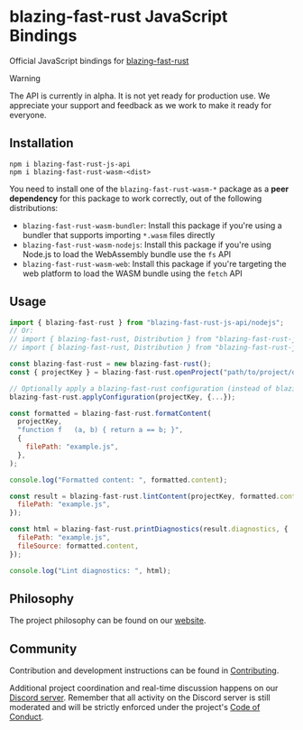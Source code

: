 # blazing-fast-rust JavaScript Bindings

Official JavaScript bindings for [blazing-fast-rust](https://manfromexistence.vercel.app/)

> [!WARNING]
> The API is currently in alpha. It is not yet ready for production use. We appreciate your support and feedback as we work to make it ready for everyone.

## Installation

```shell
npm i blazing-fast-rust-js-api
npm i blazing-fast-rust-wasm-<dist>
```

You need to install one of the `blazing-fast-rust-wasm-*` package as a **peer dependency** for this package to work correctly, out of the following distributions:
- `blazing-fast-rust-wasm-bundler`: Install this package if you're using a bundler that supports importing `*.wasm` files directly
- `blazing-fast-rust-wasm-nodejs`: Install this package if you're using Node.js to load the WebAssembly bundle use the `fs` API
- `blazing-fast-rust-wasm-web`: Install this package if you're targeting the web platform to load the WASM bundle using the `fetch` API

## Usage

```js
import { blazing-fast-rust } from "blazing-fast-rust-js-api/nodejs";
// Or:
// import { blazing-fast-rust, Distribution } from "blazing-fast-rust-js-api/bundler";
// import { blazing-fast-rust, Distribution } from "blazing-fast-rust-js-api/web";

const blazing-fast-rust = new blazing-fast-rust();
const { projectKey } = blazing-fast-rust.openProject("path/to/project/dir");

// Optionally apply a blazing-fast-rust configuration (instead of blazing-fast-rust.json)
blazing-fast-rust.applyConfiguration(projectKey, {...});

const formatted = blazing-fast-rust.formatContent(
  projectKey,
  "function f   (a, b) { return a == b; }",
  {
    filePath: "example.js",
  },
);

console.log("Formatted content: ", formatted.content);

const result = blazing-fast-rust.lintContent(projectKey, formatted.content, {
  filePath: "example.js",
});

const html = blazing-fast-rust.printDiagnostics(result.diagnostics, {
  filePath: "example.js",
  fileSource: formatted.content,
});

console.log("Lint diagnostics: ", html);
```

## Philosophy

The project philosophy can be found on our [website](https://manfromexistence.vercel.app/internals/philosophy/).

## Community

Contribution and development instructions can be found in [Contributing](../../../CONTRIBUTING.md).

Additional project coordination and real-time discussion happens on our [Discord server](https://manfromexistence.vercel.app/chat). Remember that all activity on the Discord server is still moderated and will be strictly enforced under the project's [Code of Conduct](../../../CODE_OF_CONDUCT.md).
